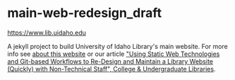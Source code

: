 # main-web-redesign_draft

<https://www.lib.uidaho.edu>

A jekyll project to build University of Idaho Library's main website.
For more info see [about this website](https://www.lib.uidaho.edu/about/tech.html) or our article ["Using Static Web Technologies and Git-based Workflows to Re-Design and Maintain a Library Website (Quickly) with Non-Technical Staff", College & Undergraduate Libraries](http://doi.org/10.17613/v30m-mx03).
